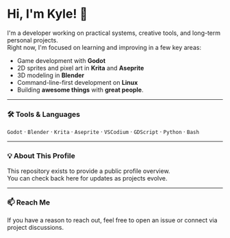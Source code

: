 # Hi, I'm Kyle! 👋

I'm a developer working on practical systems, creative tools, and long-term personal projects.  
Right now, I'm focused on learning and improving in a few key areas:

- Game development with **Godot**
- 2D sprites and pixel art in **Krita** and **Aseprite**
- 3D modeling in **Blender**
- Command-line-first development on **Linux**
- Building **awesome things** with **great people**.

---

### 🛠️ Tools & Languages

`Godot` · `Blender` · `Krita` · `Aseprite` · `VSCodium` · `GDScript` · `Python` · `Bash`  

---

<!--### 🧩 Current Projects

--- -->

### 💡 About This Profile

This repository exists to provide a public profile overview.  
You can check back here for updates as projects evolve.

---

### 📫 Reach Me

If you have a reason to reach out, feel free to open an issue or connect via project discussions.
